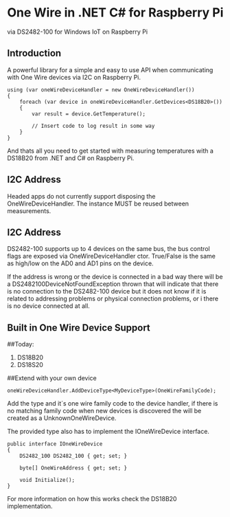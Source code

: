 One Wire in .NET C# for Raspberry Pi
=========================
via DS2482-100 for Windows IoT on Raspberry Pi

Introduction
------------

A powerful library for a simple and easy to use API when communicating with One Wire devices via I2C on Raspberry Pi.

    using (var oneWireDeviceHandler = new OneWireDeviceHandler())
    {
        foreach (var device in oneWireDeviceHandler.GetDevices<DS18B20>())
        {
            var result = device.GetTemperature();
            
            // Insert code to log result in some way
        }
    }

And thats all you need to get started with measuring temperatures with a DS18B20 from .NET and C# on Raspberry Pi.

I2C Address
-----------
Headed apps do not currently support disposing the OneWireDeviceHandler. The instance MUST be reused between measurements.

I2C Address
-----------

DS2482-100 supports up to 4 devices on the same bus, the bus control flags are exposed via OneWireDeviceHandler ctor. True/False is the same as high/low on the AD0 and AD1 pins on the device.

If the address is wrong or the device is connected in a bad way there will be a DS2482100DeviceNotFoundException thrown that will indicate that there is no connection to the DS2482-100 device but it does not know if it is related to addressing problems or physical connection problems, or i there is no device connected at all.

Built in One Wire Device Support
--------------
##Today:
1. DS18B20
2. DS18S20

##Extend with your own device

    oneWireDeviceHandler.AddDeviceType<MyDeviceType>(OneWireFamilyCode);

Add the type and it´s one wire family code to the device handler, if there is no matching family code when new devices is discovered the will be created as a UnknownOneWireDevice.

The provided type also has to implement the IOneWireDevice interface.

    public interface IOneWireDevice
    {
        DS2482_100 DS2482_100 { get; set; }
        
        byte[] OneWireAddress { get; set; }
        
        void Initialize();
    }

For more information on how this works check the DS18B20 implementation.
